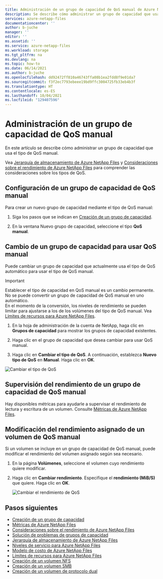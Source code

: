 ```yaml
---
title: Administración de un grupo de capacidad de QoS manual de Azure NetApp Files | Microsoft Docs
description: Se describe cómo administrar un grupo de capacidad que usa el tipo de QoS manual, incluida la configuración de un grupo de capacidad de QoS manual y el cambio de un grupo de capacidad para usar QoS manual.
services: azure-netapp-files
documentationcenter: ''
author: b-juche
manager: ''
editor: ''
ms.assetid: ''
ms.service: azure-netapp-files
ms.workload: storage
ms.tgt_pltfrm: na
ms.devlang: na
ms.topic: how-to
ms.date: 06/14/2021
ms.author: b-juche
ms.openlocfilehash: dd92472ff810a46743ffa08b1ea2fdd8f9e01da7
ms.sourcegitcommit: f3f2ec7793ebeee19bd9ffc3004725fb33eb4b3f
ms.translationtype: HT
ms.contentlocale: es-ES
ms.lasthandoff: 10/04/2021
ms.locfileid: "129407596"
---
```

# <a name="manage-a-manual-qos-capacity-pool"></a>Administración de un grupo de capacidad de QoS manual

En este artículo se describe cómo administrar un grupo de capacidad que usa el tipo de QoS manual.  

Vea [Jerarquía de almacenamiento de Azure NetApp Files](azure-netapp-files-understand-storage-hierarchy.md) y [Consideraciones sobre el rendimiento de Azure NetApp Files](azure-netapp-files-performance-considerations.md) para comprender las consideraciones sobre los tipos de QoS.  

## <a name="set-up-a-new-manual-qos-capacity-pool"></a>Configuración de un grupo de capacidad de QoS manual 

Para crear un nuevo grupo de capacidad mediante el tipo de QoS manual:

1. Siga los pasos que se indican en [Creación de un grupo de capacidad](azure-netapp-files-set-up-capacity-pool.md).  

2. En la ventana Nuevo grupo de capacidad, seleccione el tipo **QoS manual**.  

## <a name="change-a-capacity-pool-to-use-manual-qos"></a><a name="change-to-qos"></a>Cambio de un grupo de capacidad para usar QoS manual

Puede cambiar un grupo de capacidad que actualmente usa el tipo de QoS automático para usar el tipo de QoS manual.  

> [!IMPORTANT]
> Establecer el tipo de capacidad en QoS manual es un cambio permanente. No se puede convertir un grupo de capacidad de QoS manual en uno automático.  
> En el momento de la conversión, los niveles de rendimiento se pueden limitar para ajustarse a los de los volúmenes del tipo de QoS manual. Vea [Límites de recursos para Azure NetApp Files](azure-netapp-files-resource-limits.md#resource-limits).

1. En la hoja de administración de la cuenta de NetApp, haga clic en **Grupos de capacidad** para mostrar los grupos de capacidad existentes.   
 
2.  Haga clic en el grupo de capacidad que desea cambiar para usar QoS manual.

3.  Haga clic en **Cambiar el tipo de QoS**. A continuación, establezca **Nuevo tipo de QoS** en **Manual**. Haga clic en **OK**. 

![Cambiar el tipo de QoS](../media/azure-netapp-files/change-qos-type.png)


## <a name="monitor-the-throughput-of-a-manual-qos-capacity-pool"></a>Supervisión del rendimiento de un grupo de capacidad de QoS manual  

Hay disponibles métricas para ayudarle a supervisar el rendimiento de lectura y escritura de un volumen.  Consulte [Métricas de Azure NetApp Files](azure-netapp-files-metrics.md).  

## <a name="modify-the-allotted-throughput-of-a-manual-qos-volume"></a>Modificación del rendimiento asignado de un volumen de QoS manual 

Si un volumen se incluye en un grupo de capacidad de QoS manual, puede modificar el rendimiento del volumen asignado según sea necesario.

1. En la página **Volúmenes**, seleccione el volumen cuyo rendimiento quiere modificar.   

2. Haga clic en **Cambiar rendimiento**. Especifique el **rendimiento (MiB/S)** que quiere. Haga clic en **OK**. 

    ![Cambiar el rendimiento de QoS](../media/azure-netapp-files/change-qos-throughput.png)

## <a name="next-steps"></a>Pasos siguientes  

* [Creación de un grupo de capacidad](azure-netapp-files-set-up-capacity-pool.md)
* [Métricas de Azure NetApp Files](azure-netapp-files-metrics.md)
* [Consideraciones sobre el rendimiento de Azure NetApp Files](azure-netapp-files-performance-considerations.md)
* [Solución de problemas de grupos de capacidad](troubleshoot-capacity-pools.md)
* [Jerarquía de almacenamiento de Azure NetApp Files](azure-netapp-files-understand-storage-hierarchy.md)
* [Niveles de servicio para Azure NetApp Files](azure-netapp-files-service-levels.md)
* [Modelo de costo de Azure NetApp Files](azure-netapp-files-cost-model.md)
* [Límites de recursos para Azure NetApp Files](azure-netapp-files-resource-limits.md)
* [Creación de un volumen NFS](azure-netapp-files-create-volumes.md)
* [Creación de un volumen SMB](azure-netapp-files-create-volumes-smb.md)
* [Creación de un volumen de protocolo dual](create-volumes-dual-protocol.md)
